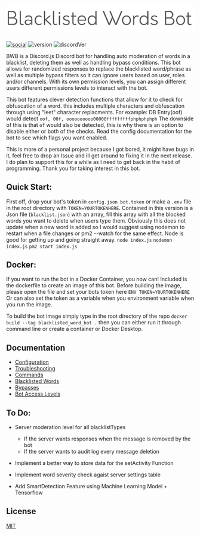 ![BlacklistedWordsBot-Logo](/assets/name.png)
---
[![social](https://img.shields.io/badge/Social-Twitter-blue)](https://twitter.com/scrub_fps) ![version](https://img.shields.io/badge/Version-1.7-green) ![discordVer](https://img.shields.io/badge/Discord.js-%5E12.3.1-blue)

BWB is a Discord.js Discord bot for handling auto moderation of words in a blacklist, deleting them as well as handling bypass conditions.
This bot allows for randomized responses to replace the blacklisted word/phrase as well as multiple bypass filters so it can ignore users based on user, roles and/or channels.
With its own permission levels, you can assign different users different permissions levels to interact with the bot.

This bot features clever detection functions that allow for it to check for obfuscation of a word. this includes multiple characters and obfuscation through using "leet" character replacments.
For example: DB Entry(oof) would detect `oof, 00f, oooooooooo00000fffffffffphphphphph`
The downside of this is that `of` would also be detected, this is why there is an option to disable either or both of the checks. Read the config documentation for the bot to see which flags you want enabled.

This is more of a personal project because I got bored,  it might have bugs in it, feel free to drop an Issue and ill get around to fixing it in the next release. I do plan to support this for a while as I need to get back in the habit of programming. Thank you for taking interest in this bot.

## Quick Start:
First off, drop your bot's token in `config.json bot.token` or make a `.env` file in the root directory with `TOKEN=YOURTOKENHERE`.
Contained in this version is a Json file (`blacklist.json`) with an array, fill this array with all the blocked words you want to delete when users type them. Obviously this does not update when a new word is added so I would suggest using nodemon to restart when a file changes or pm2 --watch for the same effect. Node is good for getting up and going straight away.
`node index.js`
`nodemon index.js`
`pm2 start index.js`

## Docker:
If you want to run the bot in a Docker Container, you now can! Included is the dockerfile to create an image of this bot. Before building the image, please open the file and set your bots token here 
`ENV TOKEN=YOURTOKENHERE` 
Or can also set the token as a variable when you environment variable when you run the image. 

To build the bot image simply type in the root directory of the repo
`docker build --tag blacklisted_word_bot .`
then you can either run it through command line or create a container or
Docker Desktop.

## Documentation
- [Configuration](./docs/config.md)
- [Troubleshooting](./docs/troubleshooting.md)
- [Commands](./docs/commands.md)
- [Blacklisted Words](./docs/blacklisted-words.md)
- [Bypasses](./docs/bypasses.md)
- [Bot Access Levels](./docs/moderation-permissions.md)

## To Do:
* Server moderation level for all blacklistTypes
    * If the server wants responses when the message is removed by the bot
    * If the server wants to audit log every message deletion
* Implement a better way to store data for the setActivity Function
* Implement word severity check agaist server settings table

* Add SmartDetection Feature using Machine Learning Model + Tensorflow
## License
[MIT](https://choosealicense.com/licenses/mit/)